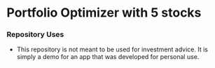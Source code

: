 # Portfolio Optimizer with 5 stocks

### Repository Uses
- This repository is not meant to be used for investment advice. It is simply a demo for an app that was developed for personal use.
